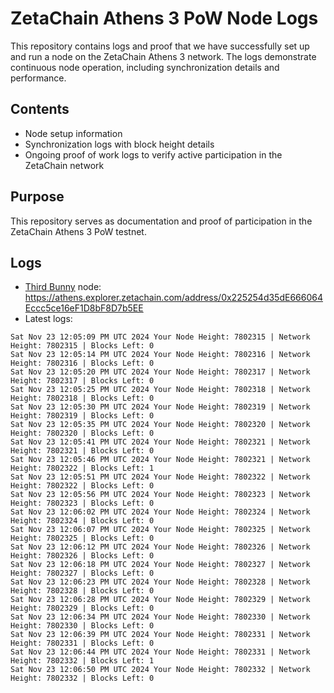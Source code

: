 # ZetaChain Athens 3 PoW Node Logs
This repository contains logs and proof that we have successfully set up and run a node on the ZetaChain Athens 3 network. The logs demonstrate continuous node operation, including synchronization details and performance.

## Contents
- Node setup information
- Synchronization logs with block height details
- Ongoing proof of work logs to verify active participation in the ZetaChain network

## Purpose
This repository serves as documentation and proof of participation in the ZetaChain Athens 3 PoW testnet.

## Logs

- [Third Bunny](https://thirdbunny.xyz/) node: https://athens.explorer.zetachain.com/address/0x225254d35dE666064Eccc5ce16eF1D8bF8D7b5EE
- Latest logs:
```
Sat Nov 23 12:05:09 PM UTC 2024 Your Node Height: 7802315 | Network Height: 7802315 | Blocks Left: 0
Sat Nov 23 12:05:14 PM UTC 2024 Your Node Height: 7802316 | Network Height: 7802316 | Blocks Left: 0
Sat Nov 23 12:05:20 PM UTC 2024 Your Node Height: 7802317 | Network Height: 7802317 | Blocks Left: 0
Sat Nov 23 12:05:25 PM UTC 2024 Your Node Height: 7802318 | Network Height: 7802318 | Blocks Left: 0
Sat Nov 23 12:05:30 PM UTC 2024 Your Node Height: 7802319 | Network Height: 7802319 | Blocks Left: 0
Sat Nov 23 12:05:35 PM UTC 2024 Your Node Height: 7802320 | Network Height: 7802320 | Blocks Left: 0
Sat Nov 23 12:05:41 PM UTC 2024 Your Node Height: 7802321 | Network Height: 7802321 | Blocks Left: 0
Sat Nov 23 12:05:46 PM UTC 2024 Your Node Height: 7802321 | Network Height: 7802322 | Blocks Left: 1
Sat Nov 23 12:05:51 PM UTC 2024 Your Node Height: 7802322 | Network Height: 7802322 | Blocks Left: 0
Sat Nov 23 12:05:56 PM UTC 2024 Your Node Height: 7802323 | Network Height: 7802323 | Blocks Left: 0
Sat Nov 23 12:06:02 PM UTC 2024 Your Node Height: 7802324 | Network Height: 7802324 | Blocks Left: 0
Sat Nov 23 12:06:07 PM UTC 2024 Your Node Height: 7802325 | Network Height: 7802325 | Blocks Left: 0
Sat Nov 23 12:06:12 PM UTC 2024 Your Node Height: 7802326 | Network Height: 7802326 | Blocks Left: 0
Sat Nov 23 12:06:18 PM UTC 2024 Your Node Height: 7802327 | Network Height: 7802327 | Blocks Left: 0
Sat Nov 23 12:06:23 PM UTC 2024 Your Node Height: 7802328 | Network Height: 7802328 | Blocks Left: 0
Sat Nov 23 12:06:28 PM UTC 2024 Your Node Height: 7802329 | Network Height: 7802329 | Blocks Left: 0
Sat Nov 23 12:06:34 PM UTC 2024 Your Node Height: 7802330 | Network Height: 7802330 | Blocks Left: 0
Sat Nov 23 12:06:39 PM UTC 2024 Your Node Height: 7802331 | Network Height: 7802331 | Blocks Left: 0
Sat Nov 23 12:06:44 PM UTC 2024 Your Node Height: 7802331 | Network Height: 7802332 | Blocks Left: 1
Sat Nov 23 12:06:50 PM UTC 2024 Your Node Height: 7802332 | Network Height: 7802332 | Blocks Left: 0
```
